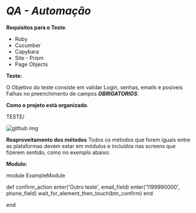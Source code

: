 # _QA - Automação_

**Requisitos para o Teste**.

* Ruby
* Cucumber
* Capybara
* Site - Prism
* Page Objects

**Teste:**

O Objetivo do teste consiste em validar Login, senhas, emails e posiveis Falhas no preenchimento de campos **_OBRIGATORIOS_**.

**Como o projeto está organizado.**

TESTE/

![github img](https://user-images.githubusercontent.com/84185822/118703419-72bbb080-b7ec-11eb-963f-90cd60e67a92.png)

**Reaproveitamento dos métodos**
Todos os métodos que forem iguais entre as plataformas devem estar em módulos e incluídos nas screens que fizerem sentido, como no exemplo abaixo:

**Modulo:**

module ExampleModule
	
  def confirm_action
    enter('Outro teste', email_field)
    enter('1199990000', phone_field)
    wait_for_element_then_touch(btn_confirm)
  end
  
end

